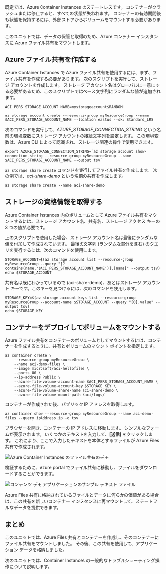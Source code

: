 既定では、Azure Container Instances はステートレスです。 コンテナーがクラッシュまたは停止すると、すべての状態が失われます。 コンテナーの有効期間後も状態を保持するには、外部ストアからボリュームをマウントする必要があります。

このユニットでは、データの保管と取得のため、Azure コンテナー インスタンスに Azure ファイル共有をマウントします。

## <a name="create-an-azure-file-share"></a>Azure ファイル共有を作成する

Azure Container Instances で Azure ファイル共有を使用するには、まず、ファイル共有を作成する必要があります。 次のスクリプトを実行して、ストレージ アカウントを作成します。 ストレージ アカウント名はグローバルに一意にする必要があるため、このスクリプトではベース文字列にランダムな値が追加されます。

```azurecli
ACI_PERS_STORAGE_ACCOUNT_NAME=mystorageaccount$RANDOM

az storage account create --resource-group myResourceGroup --name $ACI_PERS_STORAGE_ACCOUNT_NAME --location eastus --sku Standard_LRS
```

次のコマンドを実行して、*AZURE_STORAGE_CONNECTION_STRING* という名前の環境変数にストレージ アカウントの接続文字列を設定します。 この環境変数は、Azure CLI によって認識され、ストレージ関連の操作で使用できます。

```azurecli
export AZURE_STORAGE_CONNECTION_STRING=`az storage account show-connection-string --resource-group myResourceGroup --name $ACI_PERS_STORAGE_ACCOUNT_NAME --output tsv`
```

`az storage share create` コマンドを実行してファイル共有を作成します。 次の例では、*aci-share-demo* という名前の共有を作成します。

```azurecli
az storage share create --name aci-share-demo
```

## <a name="get-storage-credentials"></a>ストレージの資格情報を取得する

Azure Container Instances 内のボリュームとして Azure ファイル共有をマウントするには、ストレージ アカウント名、共有名、ストレージ アクセス キーの 3 つの値が必要です。

上のスクリプトを使用した場合、ストレージ アカウント名は最後にランダムな値を付加して作成されています。 最後の文字列 (ランダムな部分を含む) のクエリを実行するには、次のコマンドを使用します。

```azurecli
STORAGE_ACCOUNT=$(az storage account list --resource-group myResourceGroup --query "[?contains(name,'$ACI_PERS_STORAGE_ACCOUNT_NAME')].[name]" --output tsv)
echo $STORAGE_ACCOUNT
```

共有名は既にわかっているので (aci-share-demo)、あとはストレージ アカウント キーです。このキーを見つけるには、次のコマンドを使用します。

```azurecli
STORAGE_KEY=$(az storage account keys list --resource-group myResourceGroup --account-name $STORAGE_ACCOUNT --query "[0].value" --output tsv)
echo $STORAGE_KEY
```

## <a name="deploy-container-and-mount-volume"></a>コンテナーをデプロイしてボリュームをマウントする

Azure ファイル共有をコンテナーのボリュームとしてマウントするには、コンテナーを作成するときに、共有とボリュームのマウント ポイントを指定します。

```azurecli
az container create \
    --resource-group myResourceGroup \
    --name aci-demo-files \
    --image microsoft/aci-hellofiles \
    --ports 80 \
    --ip-address Public \
    --azure-file-volume-account-name $ACI_PERS_STORAGE_ACCOUNT_NAME \
    --azure-file-volume-account-key $STORAGE_KEY \
    --azure-file-volume-share-name aci-share-demo \
    --azure-file-volume-mount-path /aci/logs/
```

コンテナーが作成された後、パブリック IP アドレスを取得します。

```azurecli
az container show --resource-group myResourceGroup --name aci-demo-files --query ipAddress.ip -o tsv
```

ブラウザーを開き、コンテナーの IP アドレスに移動します。 シンプルなフォームが表示されます。 いくつかのテキストを入力して、**[送信]** をクリックします。 これにより、ここで入力したテキストを本体とするファイルが Azure Files 共有で作成されます。

![Azure Container Instances のファイル共有のデモ](../media-draft/files-ui.png)

検証するために、Azure portal でファイル共有に移動し、ファイルをダウンロードすることができます。

![コンテンツ デモ アプリケーションのサンプル テキスト ファイル](../media-draft/sample-text.png)

Azure Files 共有に格納されているファイルとデータに何らかの価値がある場合は、この共有を新しいコンテナー インスタンスに再マウントして、ステートフルなデータを提供できます。


## <a name="summary"></a>まとめ

このユニットでは、Azure Files 共有とコンテナーを作成し、そのコンテナーにファイル共有をマウントしました。 その後、この共有を使用して、アプリケーション データを格納しました。

次のユニットでは、Container Instances の一般的なトラブルシューティング操作について説明します。
